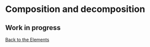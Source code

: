 # Composition and decomposition

## Work in progress

[Back to the Elements](README.md#composition-and-decomposition)
